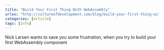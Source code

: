 ```yaml
---
title: "Build Your First Thing With WebAssembly"
urlex: "http://cultureofdevelopment.com/blog/build-your-first-thing-with-web-assembly/"
categories: [article]
tags: [info]
---
```

Nick Larsen wants to save you some frustration, when you try to build your first WebAssembly component

